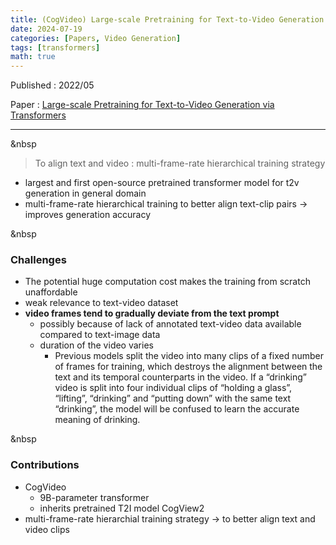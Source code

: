 ```yaml
---
title: (CogVideo) Large-scale Pretraining for Text-to-Video Generation via Transformers
date: 2024-07-19
categories: [Papers, Video Generation]
tags: [transformers]
math: true
---
```


Published : 2022/05

Paper : [Large-scale Pretraining for Text-to-Video Generation via Transformers](https://arxiv.org/abs/2205.15868)

---

&nbsp

> To align text and video : multi-frame-rate hierarchical training strategy

- largest and first open-source pretrained transformer model for t2v generation in general domain 
- multi-frame-rate hierarchical training to better align text-clip pairs → improves generation accuracy

&nbsp

### Challenges

- The potential huge computation cost makes the training from scratch unaffordable
- weak relevance to text-video dataset
- **video frames tend to gradually deviate from the text prompt**
    - possibly because of lack of annotated text-video data available compared to text-image data
    - duration of the video varies
        - Previous models split the video into many clips of a fixed number of frames for training, which destroys the alignment between the text and its temporal counterparts in the video. If a “drinking” video is split into four individual clips of “holding a glass”, “lifting”, “drinking” and “putting down” with the same text “drinking”, the model will be confused to learn the accurate meaning of drinking.

&nbsp

### Contributions

- CogVideo
    - 9B-parameter transformer
    - inherits pretrained T2I model CogView2
- multi-frame-rate hierarchial training strategy → to better align text and video clips
